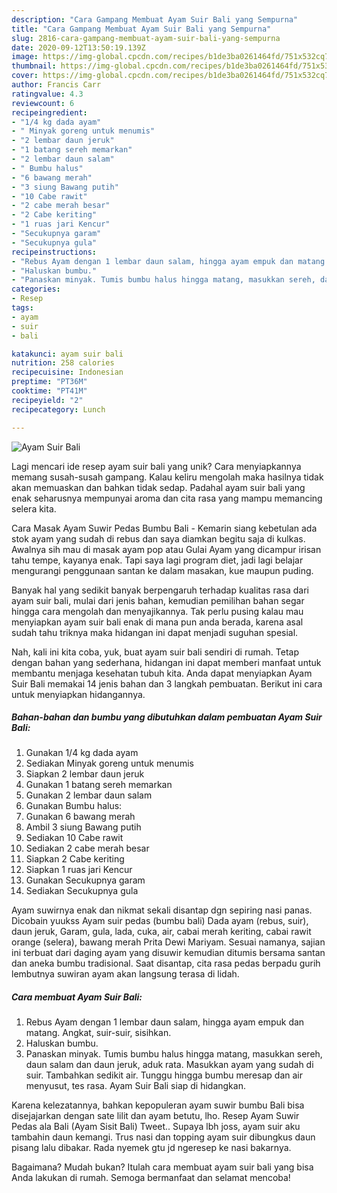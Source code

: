```yaml
---
description: "Cara Gampang Membuat Ayam Suir Bali yang Sempurna"
title: "Cara Gampang Membuat Ayam Suir Bali yang Sempurna"
slug: 2816-cara-gampang-membuat-ayam-suir-bali-yang-sempurna
date: 2020-09-12T13:50:19.139Z
image: https://img-global.cpcdn.com/recipes/b1de3ba0261464fd/751x532cq70/ayam-suir-bali-foto-resep-utama.jpg
thumbnail: https://img-global.cpcdn.com/recipes/b1de3ba0261464fd/751x532cq70/ayam-suir-bali-foto-resep-utama.jpg
cover: https://img-global.cpcdn.com/recipes/b1de3ba0261464fd/751x532cq70/ayam-suir-bali-foto-resep-utama.jpg
author: Francis Carr
ratingvalue: 4.3
reviewcount: 6
recipeingredient:
- "1/4 kg dada ayam"
- " Minyak goreng untuk menumis"
- "2 lembar daun jeruk"
- "1 batang sereh memarkan"
- "2 lembar daun salam"
- " Bumbu halus"
- "6 bawang merah"
- "3 siung Bawang putih"
- "10 Cabe rawit"
- "2 cabe merah besar"
- "2 Cabe keriting"
- "1 ruas jari Kencur"
- "Secukupnya garam"
- "Secukupnya gula"
recipeinstructions:
- "Rebus Ayam dengan 1 lembar daun salam, hingga ayam empuk dan matang. Angkat, suir-suir, sisihkan."
- "Haluskan bumbu."
- "Panaskan minyak. Tumis bumbu halus hingga matang, masukkan sereh, daun salam dan daun jeruk, aduk rata. Masukkan ayam yang sudah di suir. Tambahkan sedikit air. Tunggu hingga bumbu meresap dan air menyusut, tes rasa. Ayam Suir Bali siap di hidangkan."
categories:
- Resep
tags:
- ayam
- suir
- bali

katakunci: ayam suir bali 
nutrition: 258 calories
recipecuisine: Indonesian
preptime: "PT36M"
cooktime: "PT41M"
recipeyield: "2"
recipecategory: Lunch

---
```



![Ayam Suir Bali](https://img-global.cpcdn.com/recipes/b1de3ba0261464fd/751x532cq70/ayam-suir-bali-foto-resep-utama.jpg)

Lagi mencari ide resep ayam suir bali yang unik? Cara menyiapkannya memang susah-susah gampang. Kalau keliru mengolah maka hasilnya tidak akan memuaskan dan bahkan tidak sedap. Padahal ayam suir bali yang enak seharusnya mempunyai aroma dan cita rasa yang mampu memancing selera kita.

Cara Masak Ayam Suwir Pedas Bumbu Bali - Kemarin siang kebetulan ada stok ayam yang sudah di rebus dan saya diamkan begitu saja di kulkas. Awalnya sih mau di masak ayam pop atau Gulai Ayam yang dicampur irisan tahu tempe, kayanya enak. Tapi saya lagi program diet, jadi lagi belajar mengurangi penggunaan santan ke dalam masakan, kue maupun puding.

Banyak hal yang sedikit banyak berpengaruh terhadap kualitas rasa dari ayam suir bali, mulai dari jenis bahan, kemudian pemilihan bahan segar hingga cara mengolah dan menyajikannya. Tak perlu pusing kalau mau menyiapkan ayam suir bali enak di mana pun anda berada, karena asal sudah tahu triknya maka hidangan ini dapat menjadi suguhan spesial.


Nah, kali ini kita coba, yuk, buat ayam suir bali sendiri di rumah. Tetap dengan bahan yang sederhana, hidangan ini dapat memberi manfaat untuk membantu menjaga kesehatan tubuh kita. Anda dapat menyiapkan Ayam Suir Bali memakai 14 jenis bahan dan 3 langkah pembuatan. Berikut ini cara untuk menyiapkan hidangannya.

<!--inarticleads1-->

##### Bahan-bahan dan bumbu yang dibutuhkan dalam pembuatan Ayam Suir Bali:

1. Gunakan 1/4 kg dada ayam
1. Sediakan  Minyak goreng untuk menumis
1. Siapkan 2 lembar daun jeruk
1. Gunakan 1 batang sereh memarkan
1. Gunakan 2 lembar daun salam
1. Gunakan  Bumbu halus:
1. Gunakan 6 bawang merah
1. Ambil 3 siung Bawang putih
1. Sediakan 10 Cabe rawit
1. Sediakan 2 cabe merah besar
1. Siapkan 2 Cabe keriting
1. Siapkan 1 ruas jari Kencur
1. Gunakan Secukupnya garam
1. Sediakan Secukupnya gula


Ayam suwirnya enak dan nikmat sekali disantap dgn sepiring nasi panas. Dicobain yuukss Ayam suir pedas (bumbu bali) Dada ayam (rebus, suir), daun jeruk, Garam, gula, lada, cuka, air, cabai merah keriting, cabai rawit orange (selera), bawang merah Prita Dewi Mariyam. Sesuai namanya, sajian ini terbuat dari daging ayam yang disuwir kemudian ditumis bersama santan dan aneka bumbu tradisional. Saat disantap, cita rasa pedas berpadu gurih lembutnya suwiran ayam akan langsung terasa di lidah. 

<!--inarticleads2-->

##### Cara membuat Ayam Suir Bali:

1. Rebus Ayam dengan 1 lembar daun salam, hingga ayam empuk dan matang. Angkat, suir-suir, sisihkan.
1. Haluskan bumbu.
1. Panaskan minyak. Tumis bumbu halus hingga matang, masukkan sereh, daun salam dan daun jeruk, aduk rata. Masukkan ayam yang sudah di suir. Tambahkan sedikit air. Tunggu hingga bumbu meresap dan air menyusut, tes rasa. Ayam Suir Bali siap di hidangkan.


Karena kelezatannya, bahkan kepopuleran ayam suwir bumbu Bali bisa disejajarkan dengan sate lilit dan ayam betutu, lho. Resep Ayam Suwir Pedas ala Bali (Ayam Sisit Bali) Tweet.. Supaya lbh joss, ayam suir aku tambahin daun kemangi. Trus nasi dan topping ayam suir dibungkus daun pisang lalu dibakar. Rada nyemek gtu jd ngeresep ke nasi bakarnya. 

Bagaimana? Mudah bukan? Itulah cara membuat ayam suir bali yang bisa Anda lakukan di rumah. Semoga bermanfaat dan selamat mencoba!
